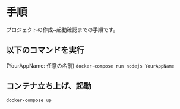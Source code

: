 # 手順
プロジェクトの作成~起動確認までの手順です。

## 以下のコマンドを実行 
(YourAppName: 任意の名前)
`docker-compose run nodejs YourAppName`

## コンテナ立ち上げ、起動
`docker-compose up`